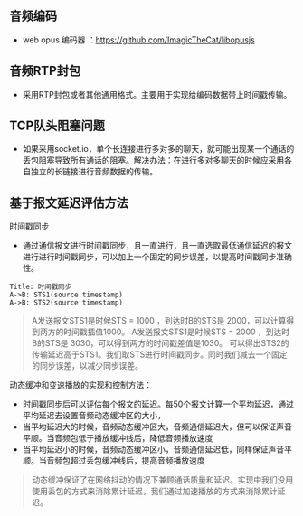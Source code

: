 ## 音频编码
* web opus 编码器 ：https://github.com/ImagicTheCat/libopusjs

## 音频RTP封包
* 采用RTP封包或者其他通用格式。主要用于实现给编码数据带上时间戳传输。

## TCP队头阻塞问题
* 如果采用socket.io，单个长连接进行多对多的聊天，就可能出现某一个通话的丢包阻塞导致所有通话的阻塞。解决办法：在进行多对多聊天的时候应采用各自独立的长链接进行音频数据的传输。

## 基于报文延迟评估方法
时间戳同步
* 通过通信报文进行时间戳同步，且一直进行，且一直选取最低通信延迟的报文进行进行时间戳同步，可以加上一个固定的同步误差，以提高时间戳同步准确性。


```sequence
Title: 时间戳同步
A->B: STS1(source timestamp)
A->B: STS2(source timestamp)
```

> A发送报文STS1是时候STS = 1000 ，到达时B的STS是 2000，可以计算得到两方的时间戳插值1000。
A发送报文STS1是时候STS = 2000 ，到达时B的STS是 3030，可以得到两方的时间戳差值是1030。
可以得出STS2的传输延迟高于STS1。我们取STS进行时间戳同步。同时我们减去一个固定的同步误差，以减少同步误差。


动态缓冲和变速播放的实现和控制方法：
* 时间戳同步后可以评估每个报文的延迟。每50个报文计算一个平均延迟，通过平均延迟去设置音频动态缓冲区的大小，
* 当平均延迟大的时候，音频动态缓冲区大，音频通信延迟大，但可以保证声音平顺。当音频包低于播放缓冲线后，降低音频播放速度
* 当平均延迟小的时候，音频动态缓冲区小，音频通信延迟低，同样保证声音平顺。当音频包超过丢包缓冲线后，提高音频播放速度

>动态缓冲保证了在网络抖动的情况下兼顾通话质量和延迟。实现中我们没用使用丢包的方式来消除累计延迟，我们通过加速播放的方式来消除累计延迟。

